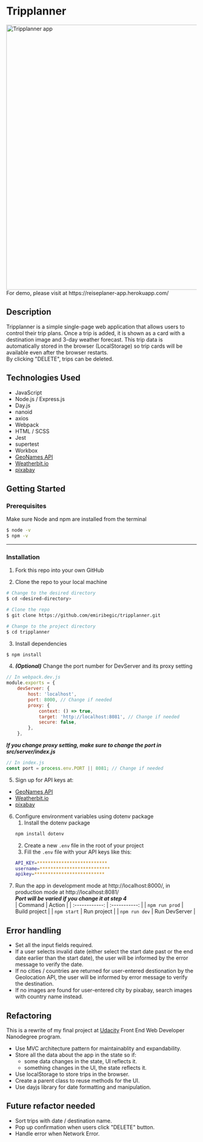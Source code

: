 # Tripplanner

<img src="https://github.com/emiribegic/fend-capstone-travel-app/blob/main/demo/tripplanner_demo.gif" alt="Tripplanner app" width="700px">
For demo, please visit at https://reiseplaner-app.herokuapp.com/

## Description

Tripplanner is a simple single-page web application that allows users to control their trip plans.
Once a trip is added, it is shown as a card with a destination image and 3-day weather forecast. This trip data is automatically stored in the browser (LocalStorage) so trip cards will be available even after the browser restarts.
<br>
By clicking "DELETE", trips can be deleted.

## Technologies Used

-   JavaScript
-   Node.js / Express.js
-   Day.js
-   nanoid
-   axios
-   Webpack
-   HTML / SCSS
-   Jest
-   supertest
-   Workbox
-   [GeoNames API](http://www.geonames.org/)
-   [Weatherbit.io](https://www.weatherbit.io/)
-   [pixabay](https://pixabay.com/api/docs/#)

## Getting Started

### Prerequisites

Make sure Node and npm are installed from the terminal

```bash
$ node -v
$ npm -v
```

---

### Installation

1. Fork this repo into your own GitHub

2. Clone the repo to your local machine

```bash
# Change to the desired directory
$ cd <desired-directory>

# Clone the repo
$ git clone https://github.com/emiribegic/tripplanner.git

# Change to the project directory
$ cd tripplanner
```

3. Install dependencies

```bash
$ npm install
```

4. **_(Optional)_** Change the port number for DevServer and its proxy setting

```javascript
// In webpack.dev.js
module.exports = {
	devServer: {
		host: 'localhost',
		port: 8000, // Change if needed
		proxy: {
			context: () => true,
			target: 'http://localhost:8081', // Change if needed
			secure: false,
		},
	},
```

**_If you change proxy setting, make sure to change the port in src/server/index.js_**

```javascript
// In index.js
const port = process.env.PORT || 8081; // Change if needed
```

5. Sign up for API keys at:

-   [GeoNames API](http://www.geonames.org/)
-   [Weatherbit.io](https://www.weatherbit.io/)
-   [pixabay](https://pixabay.com/api/docs/#)

6. Configure environment variables using dotenv package
    1. Install the dotenv package
    ```bash
    npm install dotenv
    ```
    2. Create a new `.env` file in the root of your project
    3. Fill the `.env` file with your API keys like this:
    ```bash
    API_KEY=**************************
    username=**************************
    apikey=**************************
    ```
7. Run the app in development mode at http://localhost:8000/, in production mode at http://localhost:8081/
   <br>
   **_Port will be varied if you change it at step 4_**
   <br>
   | Command | Action |
   | :------------: | :-----------: |
   | `npm run prod` | Build project |
   | `npm start` | Run project |
   | `npm run dev` | Run DevServer |

## Error handling

-   Set all the input fields required.
-   If a user selects invalid date (either select the start date past or the end date earlier than the start date), the user will be informed by the error message to verify the date.
-   If no cities / countries are returned for user-entered destionation by the Geolocation API, the user will be informed by error message to verify the destination.
-   If no images are found for user-entered city by pixabay, search images with country name instead.

## Refactoring

This is a rewrite of my final project at [Udacity](https://www.udacity.com/course/front-end-web-developer-nanodegree--nd0011) Front End Web Developer Nanodegree program.

-   Use MVC architecture pattern for maintainablity and expandability.
-   Store all the data about the app in the state so if:
    -   some data changes in the state, UI reflects it.
    -   something changes in the UI, the state reflects it.
-   Use localStorage to store trips in the browser.
-   Create a parent class to reuse methods for the UI.
-   Use dayjs library for date formatting and manipulation.

## Future refactor needed

-   Sort trips with date / destination name.
-   Pop up confirmation when users click "DELETE" button.
-   Handle error when Network Error.
